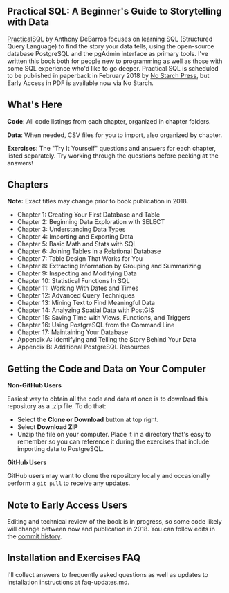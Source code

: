 ## Practical SQL: A Beginner's Guide to Storytelling with Data

[PracticalSQL](https://www.nostarch.com/practicalSQL) by Anthony DeBarros focuses on learning SQL (Structured Query Language) to find the story your data tells, using the open-source database PostgreSQL and the pgAdmin interface as primary tools. I've written this book both for people new to programming as well as those with some SQL experience who'd like to go deeper. Practical SQL is scheduled to be published in paperback in February 2018 by [No Starch Press](https://www.nostarch.com), but Early Access in PDF is available now via No Starch.

## What's Here

**Code**: All code listings from each chapter, organized in chapter folders.

**Data**: When needed, CSV files for you to import, also organized by chapter.

**Exercises**: The "Try It Yourself" questions and answers for each chapter, listed separately. Try working through the questions before peeking at the answers!


## Chapters

**Note:** Exact titles may change prior to book publication in 2018.

* Chapter 1: Creating Your First Database and Table
* Chapter 2: Beginning Data Exploration with SELECT
* Chapter 3: Understanding Data Types
* Chapter 4: Importing and Exporting Data
* Chapter 5: Basic Math and Stats with SQL
* Chapter 6: Joining Tables in a Relational Database
* Chapter 7: Table Design That Works for You
* Chapter 8: Extracting Information by Grouping and Summarizing
* Chapter 9: Inspecting and Modifying Data
* Chapter 10: Statistical Functions In SQL
* Chapter 11: Working With Dates and Times
* Chapter 12: Advanced Query Techniques
* Chapter 13: Mining Text to Find Meaningful Data
* Chapter 14: Analyzing Spatial Data with PostGIS
* Chapter 15: Saving Time with Views, Functions, and Triggers
* Chapter 16: Using PostgreSQL from the Command Line
* Chapter 17: Maintaining Your Database
* Appendix A: Identifying and Telling the Story Behind Your Data
* Appendix B: Additional PostgreSQL Resources


## Getting the Code and Data on Your Computer

**Non-GitHub Users**

Easiest way to obtain all the code and data at once is to download this repository as a .zip file. To do that:

* Select the **Clone or Download** button at top right.
* Select **Download ZIP**
* Unzip the file on your computer. Place it in a directory that's easy to remember so you can reference it during the exercises that include importing data to PostgreSQL.

**GitHub Users**

GitHub users may want to clone the repository locally and occasionally perform a `git pull` to receive any updates.

## Note to Early Access Users

Editing and technical review of the book is in progress, so some code likely will change between now and publication in 2018. You can follow edits in the [commit history](https://github.com/anthonydb/practical-sql/commits/master).

## Installation and Exercises FAQ

I'll collect answers to frequently asked questions as well as updates to installation instructions at faq-updates.md.

